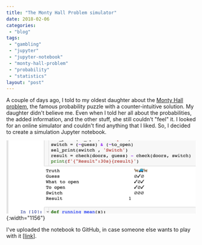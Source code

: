 ```yaml
---
title: "The Monty Hall Problem simulator"
date: 2018-02-06
categories: 
 - "blog"
tags: 
 - "gambling"
 - "jupyter"
 - "jupyter-notebook"
 - "monty-hall-problem"
 - "probability"
 - "statistics"
layout: "post"
---
```


A couple of days ago, I told to my oldest daughter about the [Monty Hall problem](https://en.wikipedia.org/wiki/Monty_Hall_problem), the famous probability puzzle with a counter-intuitive solution. My daughter didn't believe me. Even when I told her all about the probabilities, the added information, and the other stuff, she still couldn't "feel" it. I looked for an online simulator and couldn't find anything that I liked. So, I decided to create a simulation Jupyter notebook.

![Illustration: Screenshot of a Jupyter notebook that shows the output of one round of Monty Hall simulation](/assets/img/2018/02/screen-shot-2018-02-06-at-13-48-11.png){:width="1156"}

I've uploaded the notebook to GitHub, in case someone else wants to play with it [[link](https://gist.github.com/bgbg/62f5d67f054abbdaa865bfd64200c1d1)].
